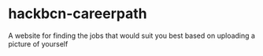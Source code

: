 # hackbcn-careerpath
A website for finding the jobs that would suit you best based on uploading a picture of yourself
